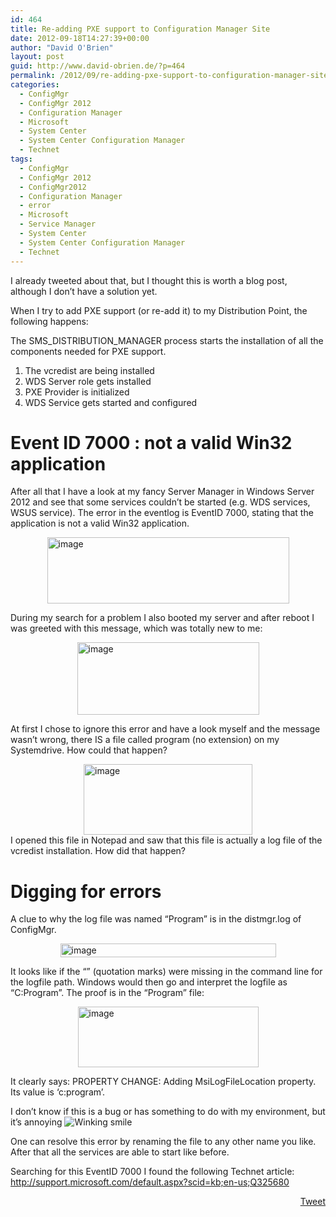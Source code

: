 ```yaml
---
id: 464
title: Re-adding PXE support to Configuration Manager Site
date: 2012-09-18T14:27:39+00:00
author: "David O'Brien"
layout: post
guid: http://www.david-obrien.de/?p=464
permalink: /2012/09/re-adding-pxe-support-to-configuration-manager-site/
categories:
  - ConfigMgr
  - ConfigMgr 2012
  - Configuration Manager
  - Microsoft
  - System Center
  - System Center Configuration Manager
  - Technet
tags:
  - ConfigMgr
  - ConfigMgr 2012
  - ConfigMgr2012
  - Configuration Manager
  - error
  - Microsoft
  - Service Manager
  - System Center
  - System Center Configuration Manager
  - Technet
---
```

I already tweeted about that, but I thought this is worth a blog post, although I don’t have a solution yet.

When I try to add PXE support (or re-add it) to my Distribution Point, the following happens:

The SMS\_DISTRIBUTION\_MANAGER process starts the installation of all the components needed for PXE support.

  1. The vcredist are being installed
  2. WDS Server role gets installed
  3. PXE Provider is initialized
  4. WDS Service gets started and configured

# Event ID 7000 : not a valid Win32 application

After all that I have a look at my fancy Server Manager in Windows Server 2012 and see that some services couldn’t be started (e.g. WDS services, WSUS service). The error in the eventlog is EventID 7000, stating that the application is not a valid Win32 application.

<a href="http://www.david-obrien.de/wp-content/uploads/2012/09/image1.png" onclick="_gaq.push(['_trackEvent', 'outbound-article', 'http://www.david-obrien.de/wp-content/uploads/2012/09/image1.png', '']);" class="broken_link"><img style="background-image: none; float: none; padding-top: 0px; padding-left: 0px; margin-left: auto; display: block; padding-right: 0px; margin-right: auto; border: 0px;" title="image" src="http://www.david-obrien.de/wp-content/uploads/2012/09/image_thumb1.png" alt="image" width="387" height="106" border="0" /></a>

During my search for a problem I also booted my server and after reboot I was greeted with this message, which was totally new to me:

<a href="http://www.david-obrien.de/wp-content/uploads/2012/09/image2.png" onclick="_gaq.push(['_trackEvent', 'outbound-article', 'http://www.david-obrien.de/wp-content/uploads/2012/09/image2.png', '']);" class="broken_link"><img style="background-image: none; float: none; padding-top: 0px; padding-left: 0px; margin-left: auto; display: block; padding-right: 0px; margin-right: auto; border: 0px;" title="image" src="http://www.david-obrien.de/wp-content/uploads/2012/09/image_thumb2.png" alt="image" width="291" height="116" border="0" /></a>

At first I chose to ignore this error and have a look myself and the message wasn’t wrong, there IS a file called program (no extension) on my Systemdrive. How could that happen?

<a href="http://www.david-obrien.de/wp-content/uploads/2012/09/image3.png" onclick="_gaq.push(['_trackEvent', 'outbound-article', 'http://www.david-obrien.de/wp-content/uploads/2012/09/image3.png', '']);" class="broken_link"><img style="background-image: none; float: none; padding-top: 0px; padding-left: 0px; margin-left: auto; display: block; padding-right: 0px; margin-right: auto; border: 0px;" title="image" src="http://www.david-obrien.de/wp-content/uploads/2012/09/image_thumb3.png" alt="image" width="270" height="113" border="0" /></a>I opened this file in Notepad and saw that this file is actually a log file of the vcredist installation. How did that happen?

# 

# 

# Digging for errors

A clue to why the log file was named “Program” is in the distmgr.log of ConfigMgr.

<a href="http://www.david-obrien.de/wp-content/uploads/2012/09/image4.png" onclick="_gaq.push(['_trackEvent', 'outbound-article', 'http://www.david-obrien.de/wp-content/uploads/2012/09/image4.png', '']);" class="broken_link"><img style="background-image: none; float: none; padding-top: 0px; padding-left: 0px; margin-left: auto; display: block; padding-right: 0px; margin-right: auto; border: 0px;" title="image" src="http://www.david-obrien.de/wp-content/uploads/2012/09/image_thumb4.png" alt="image" width="345" height="22" border="0" /></a>

It looks like if the “” (quotation marks) were missing in the command line for the logfile path. Windows would then go and interpret the logfile as “C:Program”. The proof is in the “Program” file:
  
<a href="http://www.david-obrien.de/wp-content/uploads/2012/09/image5.png" onclick="_gaq.push(['_trackEvent', 'outbound-article', 'http://www.david-obrien.de/wp-content/uploads/2012/09/image5.png', '']);" class="broken_link"><img style="background-image: none; float: none; padding-top: 0px; padding-left: 0px; margin-left: auto; display: block; padding-right: 0px; margin-right: auto; border: 0px;" title="image" src="http://www.david-obrien.de/wp-content/uploads/2012/09/image_thumb5.png" alt="image" width="289" height="97" border="0" /></a>

It clearly says: PROPERTY CHANGE: Adding MsiLogFileLocation property. Its value is &#8216;c:program&#8217;.

I don’t know if this is a bug or has something to do with my environment, but it’s annoying <img class="img-responsive wlEmoticon wlEmoticon-winkingsmile" style="border-style: none;" src="http://www.david-obrien.de/wp-content/uploads/2012/09/wlEmoticon-winkingsmile.png" alt="Winking smile" />

One can resolve this error by renaming the file to any other name you like. After that all the services are able to start like before.

Searching for this EventID 7000 I found the following Technet article: <a href="http://support.microsoft.com/default.aspx?scid=kb;en-us;Q325680" onclick="_gaq.push(['_trackEvent', 'outbound-article', 'http://support.microsoft.com/default.aspx?scid=kb;en-us;Q325680', 'http://support.microsoft.com/default.aspx?scid=kb;en-us;Q325680']);" >http://support.microsoft.com/default.aspx?scid=kb;en-us;Q325680</a> 

<div style="float: right; margin-left: 10px;">
  <a href="https://twitter.com/share" onclick="_gaq.push(['_trackEvent', 'outbound-article', 'https://twitter.com/share', 'Tweet']);" class="twitter-share-button" data-hashtags="ConfigMgr,ConfigMgr+2012,ConfigMgr2012,Configuration+Manager,error,Microsoft,Service+Manager,System+Center,System+Center+Configuration+Manager,Technet" data-count="vertical" data-url="http://www.david-obrien.net/2012/09/re-adding-pxe-support-to-configuration-manager-site/">Tweet</a>
</div>
